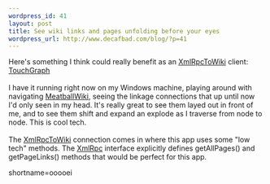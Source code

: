 ```yaml
--- 
wordpress_id: 41
layout: post
title: See wiki links and pages unfolding before your eyes
wordpress_url: http://www.decafbad.com/blog/?p=41
---
```

Here's something I think could really benefit as an <a href="http://www.decafbad.com/twiki/bin/view/Main/XmlRpcToWiki">XmlRpcToWiki</a> client: <a href="http://www.touchgraph.com/">TouchGraph</a>
<br /><br />
I have it running right now on my Windows machine, playing around with navigating <a href="http://www.decafbad.com/twiki/bin/view/Main/MeatballWiki">MeatballWiki</a>, seeing the linkage connections that up until now I'd only seen in my head.  It's really great to see them layed out in front of me, and to see them shift and expand an explode as I traverse from node to node.  This is cool tech.
<br /><br />
The <a href="http://www.decafbad.com/twiki/bin/view/Main/XmlRpcToWiki">XmlRpcToWiki</a> connection comes in where this app uses some "low tech" methods.  The <a href="http://www.decafbad.com/twiki/bin/view/Main/XmlRpc">XmlRpc</a> interface explicitly defines getAllPages() and getPageLinks() methods that would be perfect for this app.
<!--more-->
shortname=ooooei
